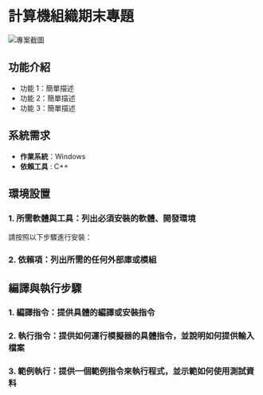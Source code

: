# 計算機組織期末專題

![專案截圖](link-to-image) <!-- 可選 -->

## 功能介紹
- 功能 1：簡單描述
- 功能 2：簡單描述
- 功能 3：簡單描述

## 系統需求
- **作業系統**：Windows
- **依賴工具** : C++

## 環境設置
### 1. 所需軟體與工具：列出必須安裝的軟體、開發環境
請按照以下步驟進行安裝：
### 2. 依賴項：列出所需的任何外部庫或模組

## 編譯與執行步驟
### 1. 編譯指令：提供具體的編譯或安裝指令
### 2. 執行指令：提供如何運行模擬器的具體指令，並說明如何提供輸入檔案
### 3. 範例執行：提供一個範例指令來執行程式，並示範如何使用測試資料